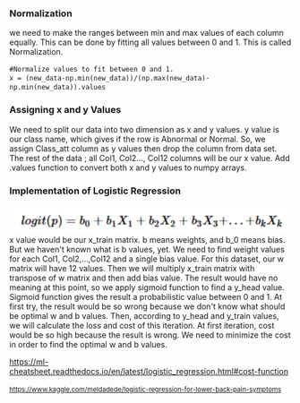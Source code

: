 ### Normalization

we need to make the ranges between min and max values of each column equally. This can be done by fitting all values between 0 and 1. This is called Normalization.
```
#Normalize values to fit between 0 and 1. 
x = (new_data-np.min(new_data))/(np.max(new_data)-np.min(new_data)).values
```

### Assigning x and y Values

We need to split our data into two dimension as x and y values. y value is our class name, which gives if the row is Abnormal or Normal. So, we assign Class_att column as y values then drop the column from data set. The rest of the data ; all Col1, Col2..., Col12 columns will be our x value. Add .values function to convert both x and y values to numpy arrays.

### Implementation of Logistic Regression
![Alt Text](https://github.com/qixuanHou/dataScienceBlogNote/blob/master/img/LG.png)
x value would be our x_train matrix. b means weights, and b_0 means bias. But we haven't known what is b values, yet. We need to find weight values for each Col1, Col2,...,Col12 and a single bias value. For this dataset, our w matrix will have 12 values. Then we will multiply x_train matrix with transpose of w matrix and then add bias value. The result would have no meaning at this point, so we apply sigmoid function to find a y_head value. Sigmoid function gives the result a probabilistic value between 0 and 1. At first try, the result would be so wrong because we don't know what should be optimal w and b values.
Then, according to y_head and y_train values, we will calculate the loss and cost of this iteration. At first iteration, cost would be so high because the result is wrong. We need to minimize the cost in order to find the optimal w and b values.


https://ml-cheatsheet.readthedocs.io/en/latest/logistic_regression.html#cost-function 

<small>https://www.kaggle.com/meldadede/logistic-regression-for-lower-back-pain-symptoms</small>
